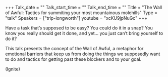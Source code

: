 +++
Talk_date = ""
Talk_start_time = ""
Talk_end_time = ""
Title = "The Wall of Awful: Tactics for summiting your most mountainous molehills"
Type = "talk"
Speakers = ["trip-longworth"]
youtube = "xcKU9jpNuGc"
+++

Have a task that’s supposed to be easy? You could do it in a snap? You know you really should get it done, and yet… you just can’t bring yourself to do it?

This talk presents the concept of the Wall of Awful, a metaphor for emotional barriers that keep us from doing the things we supposedly want to do and tactics for getting past these blockers and to your goal.

(Ignite)
